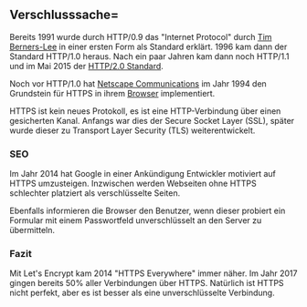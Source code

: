 ## Verschlusssache=
Bereits 1991 wurde durch HTTP/0.9 das "Internet Protocol" durch [Tim Berners-Lee](https://de.wikipedia.org/wiki/Tim_Berners-Lee) in einer ersten Form als Standard erklärt. 1996 kam dann der Standard HTTP/1.0 heraus. Nach ein paar Jahren kam dann noch HTTP/1.1 und im Mai 2015 der [HTTP/2.0 Standard](https://en.wikipedia.org/wiki/HTTP/2).


Noch vor HTTP/1.0 hat [Netscape Communications](https://de.wikipedia.org/wiki/Netscape_Communications) im Jahr 1994 den Grundstein für HTTPS in ihrem [Browser](https://de.wikipedia.org/wiki/Netscape_Navigator) implementiert.


HTTPS ist kein neues Protokoll, es ist eine HTTP-Verbindung über einen gesicherten Kanal. Anfangs war dies der Secure Socket Layer (SSL), später wurde dieser zu Transport Layer Security (TLS) weiterentwickelt.


### SEO
Im Jahr 2014 hat Google in einer Ankündigung Entwickler motiviert auf HTTPS umzusteigen. Inzwischen werden Webseiten ohne HTTPS schlechter platziert als verschlüsselte Seiten.


Ebenfalls informieren die Browser den Benutzer, wenn dieser probiert ein Formular mit einem Passwortfeld unverschlüsselt an den Server zu übermitteln.


### Fazit
Mit Let's Encrypt kam 2014 "HTTPS Everywhere" immer näher. Im Jahr 2017 gingen bereits 50% aller Verbindungen über HTTPS. Natürlich ist HTTPS nicht perfekt, aber es ist besser als eine unverschlüsselte Verbindung.